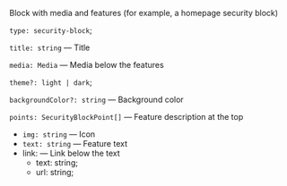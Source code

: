 Block with media and features (for example, a homepage security block)

`type: security-block`;

`title: string` — Title

`media: Media` — Media below the features

`theme?: light | dark`;

`backgroundColor?: string` — Background color

`points: SecurityBlockPoint[]` — Feature description at the top

- `img: string` — Icon
- `text: string` — Feature text
- link: — Link below the text
   - text: string;
   - url: string;
